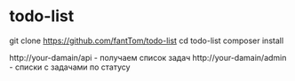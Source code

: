 # todo-list
git clone https://github.com/fantTom/todo-list
cd todo-list
composer install

http://your-damain/api - получаем список задач
http://your-damain/admin - списки с задачами по статусу
